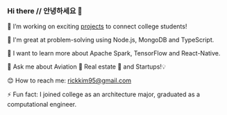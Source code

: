 ### Hi there // 안녕하세요 👋


🔭 I’m working on exciting [projects](https://www.popsocial.app) to connect college students! 

🧠 I'm great at problem-solving using Node.js, MongoDB and TypeScript. 

🌱 I want to learn more about Apache Spark, TensorFlow and React-Native. 

💬 Ask me about Aviation 🛫 Real estate 🏡 and Startups!💡 

😊 How to reach me: <rickkim95@gmail.com>

⚡ Fun fact: I joined college as an architecture major, graduated as a computational engineer. 

